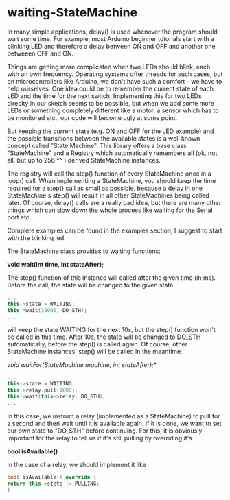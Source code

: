 # waiting-StateMachine

In many simple applications, delay() is used whenever the program should wait some time. For example, most Arduino beginner tutorials start with a blinking LED and therefore a delay between ON and OFF and another one betweeen OFF and ON. 

Things are getting more complicated when two LEDs should blink, each with an own frequency.
Operating systems offer threads for such cases, but on microcontrollers like Arduino, we don't have such a comfort - we have to help ourselves. One idea could be to remember the current state of each LED and the time for the next switch. Implementing this for two LEDs direclty in our sketch seems to be possible, but when we add some more LEDs or something completely different like a motor, a sensor which has to be monitored etc., our code will become ugly at some point.

But keeping the current state (e.g. ON and OFF for the LED example) and the possible transitions between the available states is a well known concept called "State Machine". This library offers a base class "StateMachine" and a Registry which automatically remembers all (ok, not all, but up to 256 ^^ ) derived StateMachine instances.

The registry will call the step() function of every StateMachine once in a loop() call. When implementing a StateMachine, you should keep the time required for a step() call as small as possible, because a delay in one StateMachine's step() will result in all other StateMachines being called later. Of course, delay() calls are a really bad idea, but there are many other things which can slow down the whole process like waiting for the Serial port etc. 

Complete examples can be found in the examples section, I suggest to start with the blinking led.

The StateMachine class provides to waiting functions:

**void wait(int time, int stateAfter);**

The step() function of this instance will called after the given time (in ms). Before the call, the state will be changed to the given state.

```C++
...
this->state = WAITING;
this->wait(10000, DO_STH);
...
```
will keep the state WAITING for the next 10s, but the step() function won't be called in this time. After 10s, the state will be changed to DO_STH automatically, before the step() is called again. Of course, other StateMachine instances' step() will be called in the meantime.

**void waitFor(StateMachine* machine, int stateAfter);**

```C++
...
this->state = WAITING;
this->relay.pull(1000);
this->wait(this->relay, DO_STH);
...
```
In this case, we instruct a relay (implemented as a StateMachine) to pull for a second and then wait until it is available again. If it is done, we want to set our own state to "DO_STH" before continuing. For this, it is obviously important for the relay to tell us if it's still pulling by overriding it's 

**bool isAvailable()**

in the case of a relay, we should implement it like

```C++
bool isAvailable() override {
return this->state != PULLING;
}
```

